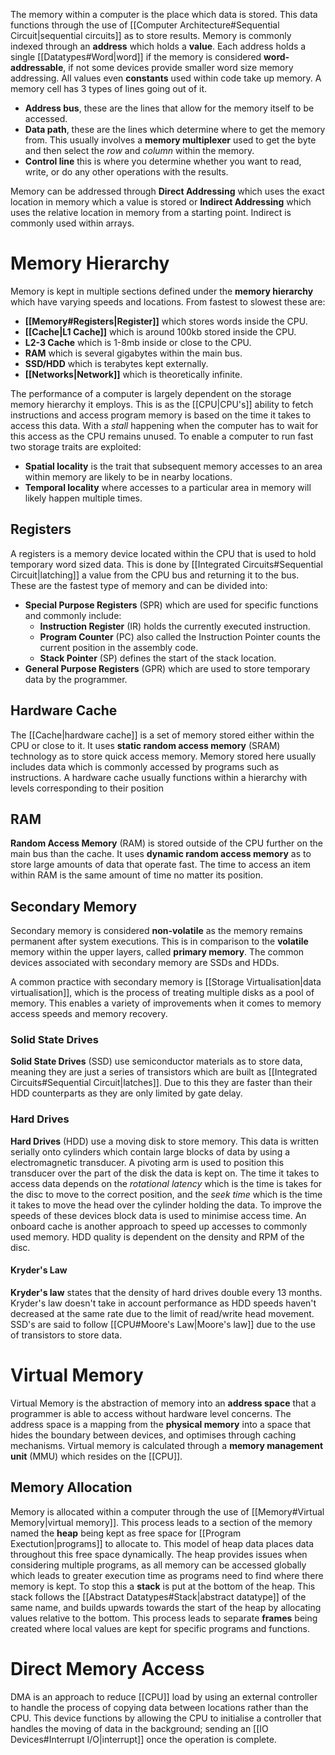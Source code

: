 The memory within a computer is the place which data is stored. This data functions through the use of [[Computer Architecture#Sequential Circuit|sequential circuits]] as to store results. Memory is commonly indexed through an **address** which holds a **value**. Each address holds a single [[Datatypes#Word|word]] if the memory is considered **word-addressable**, if not some devices provide smaller word size memory addressing. All values even **constants** used within code take up memory. A memory cell has 3 types of lines going out of it.
- **Address bus**, these are the lines that allow for the memory itself to be accessed.
- **Data path**, these are the lines which determine where to get the memory from. This usually involves a **memory multiplexer** used to get the byte and then select the *row* and *column* within the memory.
- **Control line** this is where you determine whether you want to read, write, or do any other operations with the results.

Memory can be addressed through **Direct Addressing** which uses the exact location in memory which a value is stored or **Indirect Addressing** which uses the relative location in memory from a starting point. Indirect is commonly used within arrays.

# Memory Hierarchy
Memory is kept in multiple sections defined under the **memory hierarchy** which have varying speeds and locations. From fastest to slowest these are:
- **[[Memory#Registers|Register]]** which stores words inside the CPU.
- **[[Cache|L1 Cache]]** which is around 100kb stored inside the CPU.
- **L2-3 Cache** which is 1-8mb inside or close to the CPU.
- **RAM** which is several gigabytes within the main bus.
- **SSD/HDD** which is terabytes kept externally.
- **[[Networks|Network]]** which is theoretically infinite.

The performance of a computer is largely dependent on the storage memory hierarchy it employs. This is as the [[CPU|CPU's]] ability to fetch instructions and access program memory is based on the time it takes to access this data. With a *stall* happening when the computer has to wait for this access as the CPU remains unused. To enable a computer to run fast two storage traits are exploited:
- **Spatial locality** is the trait that subsequent memory accesses to an area within memory are likely to be in nearby locations.
- **Temporal locality** where accesses to a particular area in memory will likely happen multiple times.

## Registers
A registers is a memory device located within the CPU that is used to hold temporary word sized data. This is done by [[Integrated Circuits#Sequential Circuit|latching]] a value from the CPU bus and returning it to the bus. These are the fastest type of memory and can be divided into:
- **Special Purpose Registers** (SPR) which are used for specific functions and commonly include:
	- **Instruction Register** (IR) holds the currently executed instruction.
	- **Program Counter** (PC) also called the Instruction Pointer counts the current position in the assembly code.
	- **Stack Pointer** (SP) defines the start of the stack location.
- **General Purpose Registers** (GPR) which are used to store temporary data by the programmer.

## Hardware Cache
The [[Cache|hardware cache]] is a set of memory stored either within the CPU or close to it. It uses **static random access memory** (SRAM) technology as to store quick access memory. Memory stored here usually includes data which is commonly accessed by programs such as instructions. A hardware cache usually functions within a hierarchy with levels corresponding to their position 

## RAM
**Random Access Memory** (RAM) is stored outside of the CPU further on the main bus than the cache. It uses **dynamic random access memory** as to store large amounts of data that operate fast. The time to access an item within RAM is the same amount of time no matter its position.

## Secondary Memory
Secondary memory is considered **non-volatile** as the memory remains permanent after system executions. This is in comparison to the **volatile** memory within the upper layers, called **primary memory**. The common devices associated with secondary memory are SSDs and HDDs.

A common practice with secondary memory is [[Storage Virtualisation|data virtualisation]], which is the process of treating multiple disks as a pool of memory. This enables a variety of improvements when it comes to memory access speeds and memory recovery.

### Solid State Drives
**Solid State Drives** (SSD) use semiconductor materials as to store data, meaning they are just a series of transistors which are built as [[Integrated Circuits#Sequential Circuit|latches]]. Due to this they are faster than their HDD counterparts as they are only limited by gate delay.

### Hard Drives
**Hard Drives** (HDD) use a moving disk to store memory. This data is written serially onto cylinders which contain large blocks of data by using a electromagnetic transducer. A pivoting arm is used to position this transducer over the part of the disk the data is kept on. The time it takes to access data depends on the *rotational latency* which is the time is takes for the disc to move to the correct position, and the *seek time* which is the time it takes to move the head over the cylinder holding the data. To improve the speeds of these devices block data is used to minimise access time. An onboard cache is another approach to speed up accesses to commonly used memory. HDD quality is dependent on the density and RPM of the disc.

#### Kryder's Law
**Kryder's law** states that the density of hard drives double every 13 months. Kryder's law doesn't take in account performance as HDD speeds haven't decreased at the same rate due to the limit of read/write head movement. SSD's are said to follow [[CPU#Moore's Law|Moore's law]] due to the use of transistors to store data.

# Virtual Memory
Virtual Memory is the abstraction of memory into an **address space** that a programmer is able to access without hardware level concerns. The address space is a mapping from the **physical memory** into a space that hides the boundary between devices, and optimises through caching mechanisms. Virtual memory is calculated through a **memory management unit** (MMU) which resides on the [[CPU]].

## Memory Allocation
Memory is allocated within a computer through the use of [[Memory#Virtual Memory|virtual memory]]. This process leads to a section of the memory named the **heap** being kept as free space for [[Program Exectution|programs]] to allocate to. This model of heap data places data throughout this free space dynamically. The heap provides issues when considering multiple programs, as all memory can be accessed globally which leads to greater execution time as programs need to find where there memory is kept. To stop this a **stack** is put at the bottom of the heap. This stack follows the [[Abstract Datatypes#Stack|abstract datatype]] of the same name, and builds upwards towards the start of the heap by allocating values relative to the bottom. This process leads to separate **frames** being created where local values are kept for specific programs and functions.

# Direct Memory Access
DMA is an approach to reduce [[CPU]] load by using an external controller to handle the process of  copying data between locations rather than the CPU. This device functions by allowing the CPU to initialise a controller that handles the moving of data in the background; sending an [[IO Devices#Interrupt I/O|interrupt]] once the operation is complete.